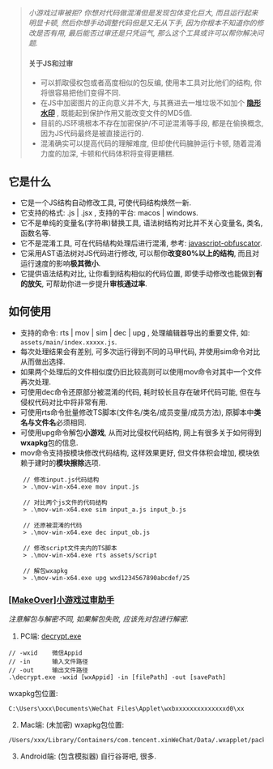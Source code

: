 > *小游戏过审被拒? 你想对代码做混淆但是发现包体变化巨大, 而且运行起来明显卡顿, 然后你想手动调整代码但是又无从下手, 因为你根本不知道你的修改是否有用, 最后能否过审还是只凭运气, 那么这个工具或许可以帮你解决问题.*
> 
> #### 关于JS和过审
> * 可以抓取侵权包或者高度相似的包反编, 使用本工具对比他们的结构, 你将很容易把他们变得不同.
> * 在JS中加密图片的正向意义并不大, 与其赛进去一堆垃圾不如加个 [**隐形水印**](https://store.cocos.com/app/detail/5318) , 既能起到保护作用又能改变文件的MD5值.
> * 目前的JS环境根本不存在加密保护/不可逆混淆等手段, 都是在偷换概念, 因为JS代码最终是被直接运行的.
> * 混淆确实可以提高代码的理解难度, 但却使代码臃肿运行卡顿, 随着混淆力度的加深, 卡顿和代码体积将变得更糟糕.

## 它是什么
* 它是一个JS结构自动修改工具, 可使代码结构焕然一新.
* 它支持的格式: .js | .jsx , 支持的平台: macos | windows.
* 它不是单纯的变量名(字符串)替换工具, 语法树结构对比并不关心变量名, 类名, 函数名等.
* 它不是混淆工具, 可在代码结构处理后进行混淆, 参考: [javascript-obfuscator](https://obfuscator.io).
* 它采用AST语法树对JS代码进行修改, 可以帮你**改变80%以上的结构**, 而且对运行速度的影响**极其微小**.
* 它提供语法结构对比, 让你看到结构相似的代码位置, 即使手动修改也能做到**有的放矢**, 可帮助你进一步提升**审核通过率**.

## 如何使用
* 支持的命令: rts | mov | sim | dec | upg , 处理编辑器导出的重要文件, 如: `assets/main/index.xxxxx.js`.
* 每次处理结果会有差别, 可多次运行得到不同的马甲代码, 并使用sim命令对比从而做出选择.
* 如果两个处理后的文件相似度仍旧比较高则可以使用mov命令对其中一个文件再次处理.
* 可使用dec命令还原部分被混淆的代码, 耗时较长且存在破坏代码可能, 但在与侵权代码对比中将非常有用.
* 可使用rts命令批量修改TS脚本(文件名/类名/成员变量/成员方法), 原脚本中**类名与文件名**必须相同.
* 可使用upg命令解包**小游戏**, 从而对比侵权代码结构, 网上有很多关于如何得到**wxapkg**包的信息.
* mov命令支持按模块修改代码结构, 这样效果更好, 但文件体积会增加, 模块依赖于建时的**模块擦除**选项.
```
    // 修改input.js代码结构
    > .\mov-win-x64.exe mov input.js

    // 对比两个js文件的代码结构
    > .\mov-win-x64.exe sim input_a.js input_b.js

    // 还原被混淆的代码
    > .\mov-win-x64.exe dec input_ob.js

    // 修改script文件夹内的TS脚本
    > .\mov-win-x64.exe rts assets/script

    // 解包wxapkg
    > .\mov-win-x64.exe upg wxd1234567890abcdef/25
```

### [[MakeOver]小游戏过审助手](https://store.cocos.com/app/detail/5337)

*注意解包与解密不同, 如果解包失败, 应该先对包进行解密.*
1. PC端: [decrypt.exe](./decrypt.exe)
```
// -wxid    微信Appid
// -in      输入文件路径
// -out     输出文件路径
.\decrypt.exe -wxid [wxAppid] -in [filePath] -out [savePath]
```
wxapkg包位置:
```
C:\Users\xxx\Documents\WeChat Files\Applet\wxbxxxxxxxxxxxxxxd0\xx
```

2. Mac端: (未加密)
wxapkg包位置:
```
/Users/xxx/Library/Containers/com.tencent.xinWeChat/Data/.wxapplet/packages/wx18ded455ed95f695/15
```

3. Android端: (包含模拟器) 自行谷哥吧, 很多.
